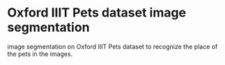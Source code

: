 # Oxford IIIT Pets dataset image segmentation
image segmentation on Oxford IIIT Pets dataset to recognize the place of the pets in the images.
